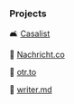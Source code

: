### Projects
🛋️ [Casalist](https://casalist.de)

🔗 [Nachricht.co](https://nachricht.co)

💬 [otr.to](https://otr.to)

📝 [writer.md](https://writer.md)


<!--
**jermainee/jermainee** is a ✨ _special_ ✨ repository because its `README.md` (this file) appears on your GitHub profile.

Here are some ideas to get you started:

- 🔭 I’m currently working on ...
- 🌱 I’m currently learning ...
- 👯 I’m looking to collaborate on ...
- 🤔 I’m looking for help with ...
- 💬 Ask me about ...
- 📫 How to reach me: ...
- 😄 Pronouns: ...
- ⚡ Fun fact: ...
-->
